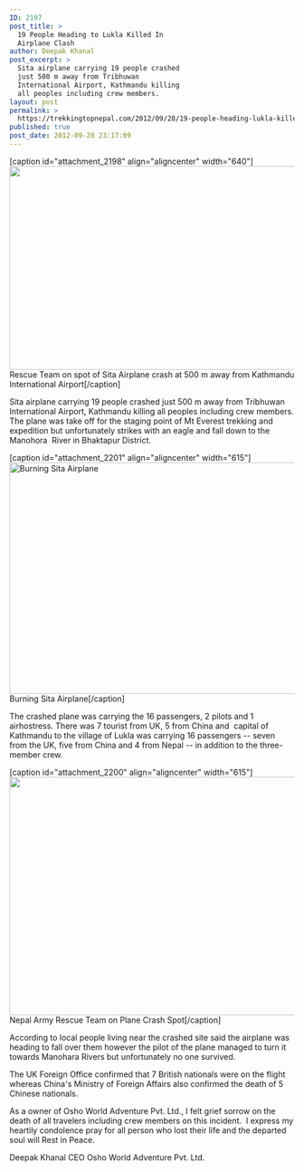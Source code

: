 ```yaml
---
ID: 2197
post_title: >
  19 People Heading to Lukla Killed In
  Airplane Clash
author: Deepak Khanal
post_excerpt: >
  Sita airplane carrying 19 people crashed
  just 500 m away from Tribhuwan
  International Airport, Kathmandu killing
  all peoples including crew members.
layout: post
permalink: >
  https://trekkingtopnepal.com/2012/09/28/19-people-heading-lukla-killed-airplane-clash/
published: true
post_date: 2012-09-28 23:17:09
---
```

[caption id="attachment_2198" align="aligncenter" width="640"]<a href="http://oshoadventure.com/wp-content/uploads/2012/09/Sita-Aeroplane-Crash-in-Nepal.jpg"><img class="size-full wp-image-2198 " title="Sita Aeroplane Crash in Nepal" src="http://oshoadventure.com/wp-content/uploads/2012/09/Sita-Aeroplane-Crash-in-Nepal.jpg" alt="" width="640" height="360" /></a> Rescue Team on spot of Sita Airplane crash at 500 m away from Kathmandu International Airport[/caption]

Sita airplane carrying 19 people crashed just 500 m away from Tribhuwan International Airport, Kathmandu killing all peoples including crew members. The plane was take off for the staging point of Mt Everest trekking and expedition but unfortunately strikes with an eagle and fall down to the Manohora  River in Bhaktapur District.

[caption id="attachment_2201" align="aligncenter" width="615"]<a href="http://oshoadventure.com/wp-content/uploads/2012/09/bikas-karki-front.jpg"><img class="size-full wp-image-2201" title="bikas karki front" src="http://oshoadventure.com/wp-content/uploads/2012/09/bikas-karki-front.jpg" alt="Burning Sita Airplane" width="615" height="409" /></a> Burning Sita Airplane[/caption]

The crashed plane was carrying the 16 passengers, 2 pilots and 1 airhostress. There was 7 tourist from UK, 5 from China and  capital of Kathmandu to the village of Lukla was carrying 16 passengers -- seven from the UK, five from China and 4 from Nepal -- in addition to the three-member crew.

[caption id="attachment_2200" align="aligncenter" width="615"]<a href="http://oshoadventure.com/wp-content/uploads/2012/09/sita-air-2.jpg"><img class="size-full wp-image-2200" title="Nepal Plane Crash" src="http://oshoadventure.com/wp-content/uploads/2012/09/sita-air-2.jpg" alt="" width="615" height="421" /></a> Nepal Army Rescue Team on Plane Crash Spot[/caption]

According to local people living near the crashed site said the airplane was heading to fall over them however the pilot of the plane managed to turn it towards Manohara Rivers but unfortunately no one survived.

The UK Foreign Office confirmed that 7 British nationals were on the flight whereas China's Ministry of Foreign Affairs also confirmed the death of 5 Chinese nationals.

As a owner of Osho World Adventure Pvt. Ltd., I felt grief sorrow on the death of all travelers including crew members on this incident.  I express my heartily condolence pray for all person who lost their life and the departed soul will Rest in Peace.

Deepak Khanal
CEO
Osho World Adventure Pvt. Ltd.